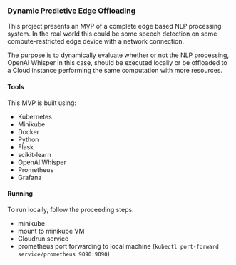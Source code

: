 ### Dynamic Predictive Edge Offloading

This project presents an MVP of a complete edge based NLP processing system. In the real world this could be some speech detection on some compute-restricted edge device with a network connection.

The purpose is to dynamically evaluate whether or not the NLP processing, OpenAI Whisper in this case, should be executed locally or be offloaded to a Cloud instance performing the same computation with more resources.

#### Tools

This MVP is built using:

- Kubernetes
- Minikube
- Docker
- Python
- Flask
- scikit-learn
- OpenAI Whisper
- Prometheus
- Grafana

#### Running

To run locally, follow the proceeding steps:

- minikube
- mount to minikube VM
- Cloudrun service
- prometheus port forwarding to local machine (`kubectl port-forward service/prometheus 9090:9090`)
